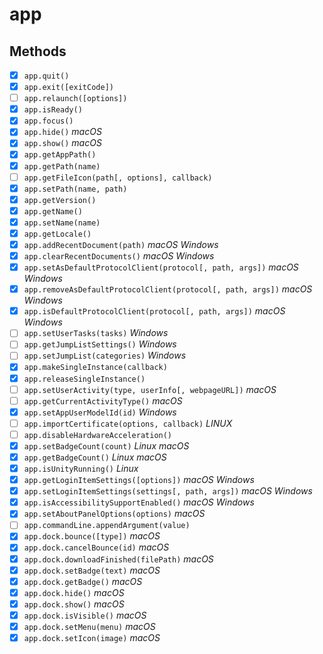 # app

## Methods

- [x] `app.quit()`
- [x] `app.exit([exitCode])`
- [ ] `app.relaunch([options])`
- [x] `app.isReady()`
- [x] `app.focus()`
- [x] `app.hide()` _macOS_
- [x] `app.show()` _macOS_
- [x] `app.getAppPath()`
- [x] `app.getPath(name)`
- [ ] `app.getFileIcon(path[, options], callback)`
- [x] `app.setPath(name, path)`
- [x] `app.getVersion()`
- [x] `app.getName()`
- [x] `app.setName(name)`
- [x] `app.getLocale()`
- [x] `app.addRecentDocument(path)` _macOS_ _Windows_
- [x] `app.clearRecentDocuments()` _macOS_ _Windows_
- [x] `app.setAsDefaultProtocolClient(protocol[, path, args])` _macOS_ _Windows_
- [x] `app.removeAsDefaultProtocolClient(protocol[, path, args])` _macOS_ _Windows_
- [x] `app.isDefaultProtocolClient(protocol[, path, args])` _macOS_ _Windows_
- [ ] `app.setUserTasks(tasks)` _Windows_
- [ ] `app.getJumpListSettings()` _Windows_
- [ ] `app.setJumpList(categories)` _Windows_
- [x] `app.makeSingleInstance(callback)`
- [x] `app.releaseSingleInstance()`
- [ ] `app.setUserActivity(type, userInfo[, webpageURL])` _macOS_
- [ ] `app.getCurrentActivityType()` _macOS_
- [x] `app.setAppUserModelId(id)` _Windows_
- [ ] `app.importCertificate(options, callback)` _LINUX_
- [ ] `app.disableHardwareAcceleration()`
- [x] `app.setBadgeCount(count)` _Linux_ _macOS_
- [x] `app.getBadgeCount()` _Linux_ _macOS_
- [x] `app.isUnityRunning()` _Linux_
- [x] `app.getLoginItemSettings([options])` _macOS_ _Windows_
- [x] `app.setLoginItemSettings(settings[, path, args])` _macOS_ _Windows_
- [x] `app.isAccessibilitySupportEnabled()` _macOS_ _Windows_
- [x] `app.setAboutPanelOptions(options)` _macOS_
- [ ] `app.commandLine.appendArgument(value)`
- [x] `app.dock.bounce([type])` _macOS_
- [x] `app.dock.cancelBounce(id)` _macOS_
- [x] `app.dock.downloadFinished(filePath)` _macOS_
- [x] `app.dock.setBadge(text)` _macOS_
- [x] `app.dock.getBadge()` _macOS_
- [x] `app.dock.hide()` _macOS_
- [x] `app.dock.show()` _macOS_
- [x] `app.dock.isVisible()` _macOS_
- [x] `app.dock.setMenu(menu)` _macOS_
- [x] `app.dock.setIcon(image)` _macOS_

